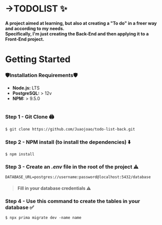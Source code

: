 # →TODOLIST ✨

<h4>
A project aimed at learning, but also at creating a "To do" in a freer way and according to my needs. </br>
Specifically, I'm just creating the Back-End and then applying it to a Front-End project.
</h4>

# Getting Started

### 🛡️Installation Requirements🛡️

- **Node.js:** LTS
- **PostgreSQL:** > 12v
- **NPM:** > 9.5.0

#

### Step 1 - Git Clone 🖨️
```
$ git clone https://github.com/Juaojoao/todo-list-back.git 
```

### Step 2 - NPM install (to install the dependencies) ⬇️
```
$ npm install
```

### Step 3 - Create an **_.env_** file in the root of the project ⚠️
```
DATABASE_URL=postgres://username:password@localhost:5432/database
```
> #### Fill in your database credentials ⚠️

### Step 4 - Use this command to create the tables in your database ✅
```
$ npx prima migrate dev -name name
```
